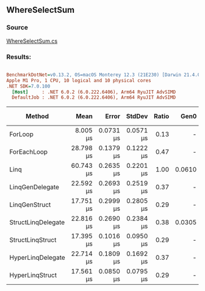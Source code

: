 ﻿## WhereSelectSum

### Source
[WhereSelectSum.cs](../../LinqGen.Benchmarks/Cases/WhereSelectSum.cs)

### Results:
``` ini

BenchmarkDotNet=v0.13.2, OS=macOS Monterey 12.3 (21E230) [Darwin 21.4.0]
Apple M1 Pro, 1 CPU, 10 logical and 10 physical cores
.NET SDK=7.0.100
  [Host]     : .NET 6.0.2 (6.0.222.6406), Arm64 RyuJIT AdvSIMD
  DefaultJob : .NET 6.0.2 (6.0.222.6406), Arm64 RyuJIT AdvSIMD


```
|             Method |      Mean |     Error |    StdDev | Ratio |   Gen0 | Allocated | Alloc Ratio |
|------------------- |----------:|----------:|----------:|------:|-------:|----------:|------------:|
|            ForLoop |  8.005 μs | 0.0731 μs | 0.0571 μs |  0.13 |      - |         - |        0.00 |
|        ForEachLoop | 28.798 μs | 0.1379 μs | 0.1222 μs |  0.47 |      - |      40 B |        0.25 |
|               Linq | 60.743 μs | 0.2635 μs | 0.2201 μs |  1.00 | 0.0610 |     160 B |        1.00 |
|    LinqGenDelegate | 22.592 μs | 0.2693 μs | 0.2519 μs |  0.37 |      - |         - |        0.00 |
|      LinqGenStruct | 17.751 μs | 0.2999 μs | 0.2805 μs |  0.29 |      - |         - |        0.00 |
| StructLinqDelegate | 22.816 μs | 0.2690 μs | 0.2384 μs |  0.38 | 0.0305 |      88 B |        0.55 |
|   StructLinqStruct | 17.395 μs | 0.1016 μs | 0.0950 μs |  0.29 |      - |         - |        0.00 |
|  HyperLinqDelegate | 22.714 μs | 0.1809 μs | 0.1692 μs |  0.37 |      - |         - |        0.00 |
|    HyperLinqStruct | 17.561 μs | 0.0850 μs | 0.0795 μs |  0.29 |      - |         - |        0.00 |
